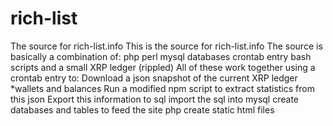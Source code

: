# rich-list
The source for rich-list.info
This is the source for rich-list.info
The source is basically a combination of:
php
perl
mysql databases
crontab entry
bash scripts
and a small XRP ledger (rippled)
All of these work together using a crontab entry to:
Download a json snapshot of the current XRP ledger *wallets and balances
Run a modified npm script to extract statistics from this json
Export this information to sql
import the sql into mysql
create databases and tables to feed the site php
create static html files 

